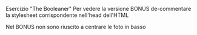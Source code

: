 Esercizio "The Booleaner"
Per vedere la versione BONUS de-commentare la stylesheet corrispondente nell'head dell'HTML

Nel BONUS non sono riuscito a centrare le foto in basso